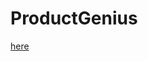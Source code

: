 # ProductGenius

[here](https://medium.com/the-modern-scientist/large-language-models-a-calculator-for-words-7ab4099d0cc9)
